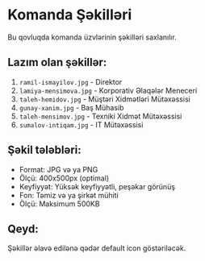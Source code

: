 # Komanda Şəkilləri

Bu qovluqda komanda üzvlərinin şəkilləri saxlanılır.

## Lazım olan şəkillər:

1. `ramil-ismayilov.jpg` - Direktor
2. `lamiya-mensimova.jpg` - Korporativ Əlaqələr Meneceri
3. `taleh-hemidov.jpg` - Müştəri Xidmətləri Mütəxəssisi
4. `gunay-xanim.jpg` - Baş Mühasib
5. `taleh-mensimov.jpg` - Texniki Xidmət Mütəxəssisi
6. `sumalov-intiqam.jpg` - IT Mütəxəssisi

## Şəkil tələbləri:

- Format: JPG və ya PNG
- Ölçü: 400x500px (optimal)
- Keyfiyyət: Yüksək keyfiyyətli, peşəkar görünüş
- Fon: Təmiz və ya şirkət mühiti
- Ölçü: Maksimum 500KB

## Qeyd:

Şəkillər əlavə edilənə qədər default icon göstəriləcək.
